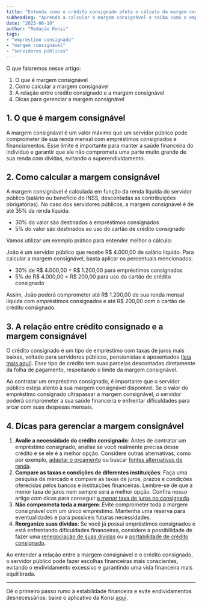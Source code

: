 ```yaml
---
title: "Entenda como o crédito consignado afeta o cálculo da margem consignável"
subheading: "Aprenda a calcular a margem consignável e saiba como o empréstimo consignado pode impactar esse valor"
date: "2023-06-19"
author: "Redação Konsi"
tags:
- "empréstimo consignado"
- "margem consignável"
- "servidores públicos"
---
```


O que falaremos nesse artigo:

1. O que é margem consignável
2. Como calcular a margem consignável
3. A relação entre crédito consignado e a margem consignável
4. Dicas para gerenciar a margem consignável

## 1. O que é margem consignável

A margem consignável é um valor máximo que um servidor público pode comprometer de sua renda mensal com empréstimos consignados e financiamentos. Esse limite é importante para manter a saúde financeira do indivíduo e garantir que ele não comprometa uma parte muito grande de sua renda com dívidas, evitando o superendividamento.

## 2. Como calcular a margem consignável

A margem consignável é calculada em função da renda líquida do servidor público (salário ou benefício do INSS, descontadas as contribuições obrigatórias). No caso dos servidores públicos, a margem consignável é de até 35% da renda líquida:

- 30% do valor são destinados a empréstimos consignados
- 5% do valor são destinados ao uso do cartão de crédito consignado

Vamos utilizar um exemplo prático para entender melhor o cálculo:

João é um servidor público que recebe R$ 4.000,00 de salário líquido. Para calcular a margem consignável, basta aplicar os percentuais mencionados:

- 30% de R$ 4.000,00 = R$ 1.200,00 para empréstimos consignados
- 5% de R$ 4.000,00 = R$ 200,00 para uso do cartão de crédito consignado

Assim, João poderá comprometer até R$ 1.200,00 de sua renda mensal líquida com empréstimos consignados e até R$ 200,00 com o cartão de crédito consignado.

## 3. A relação entre crédito consignado e a margem consignável

O crédito consignado é um tipo de empréstimo com taxas de juros mais baixas, voltado para servidores públicos, pensionistas e aposentados ([leia mais aqui](https://konsi.com.br/postagens/a-guia-definitivo-sobre-crdito-consignado-para-servidor-pblico-novato)). Esse tipo de crédito tem suas parcelas descontadas diretamente da folha de pagamento, respeitando o limite da margem consignável. 

Ao contratar um empréstimo consignado, é importante que o servidor público esteja atento à sua margem consignável disponível. Se o valor do empréstimo consignado ultrapassar a margem consignável, o servidor poderá comprometer a sua saúde financeira e enfrentar dificuldades para arcar com suas despesas mensais.

## 4. Dicas para gerenciar a margem consignável

1. **Avalie a necessidade do crédito consignado**: Antes de contratar um empréstimo consignado, analise se você realmente precisa desse crédito e se ele é a melhor opção. Considere outras alternativas, como por exemplo, [adaptar o orçamento](https://konsi.com.br/postagens/como-criar-e-seguir-um-oramento-financeiro-pessoal-para-servidores-pblicos) ou buscar [fontes alternativas de renda](https://konsi.com.br/postagens/ser-servidor-pblico-e-empreendedor-possvel-conciliar).
2. **Compare as taxas e condições de diferentes instituições**: Faça uma pesquisa de mercado e compare as taxas de juros, prazos e condições oferecidas pelos bancos e instituições financeiras. Lembre-se de que a menor taxa de juros nem sempre será a melhor opção. Confira nosso artigo com dicas para conseguir [a menor taxa de juros no consignado](https://konsi.com.br/postagens/7-dicas-para-conseguir-a-menor-taxa-de-juros-no-consignado).
3. **Não comprometa toda a margem**: Evite comprometer toda a margem consignável com um único empréstimo. Mantenha uma reserva para eventualidades e para possíveis futuras necessidades.
4. **Reorganize suas dívidas**: Se você já possui empréstimos consignados e está enfrentando dificuldades financeiras, considere a possibilidade de fazer uma [renegociação de suas dívidas](https://konsi.com.br/postagens/a-arte-de-renegociar-dvidas-estratgias-para-servidores-pblicos) ou a [portabilidade de crédito consignado](https://konsi.com.br/postagens/benefcios-da-portabilidade-de-crdito-consignado-para-servidores-pblicos).

Ao entender a relação entre a margem consignável e o crédito consignado, o servidor público pode fazer escolhas financeiras mais conscientes, evitando o endividamento excessivo e garantindo uma vida financeira mais equilibrada.

---

Dê o primeiro passo rumo à estabilidade financeira e evite endividamentos desnecessários: baixe o aplicativo da Konsi [aqui](https://app.konsi.com.br/download).